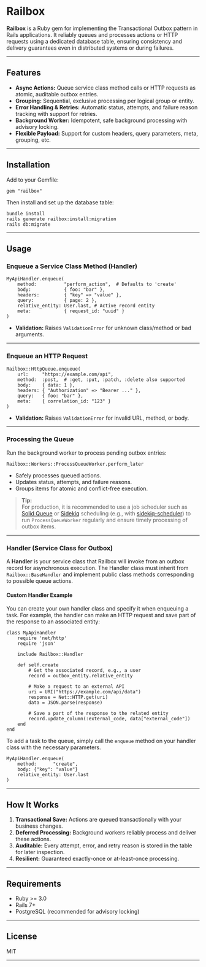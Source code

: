 # Railbox

**Railbox** is a Ruby gem for implementing the Transactional Outbox pattern in Rails applications. It reliably queues and processes actions or HTTP requests using a dedicated database table, ensuring consistency and delivery guarantees even in distributed systems or during failures.

---

## Features

- **Async Actions:** Queue service class method calls or HTTP requests as atomic, auditable outbox entries.
- **Grouping:** Sequential, exclusive processing per logical group or entity.
- **Error Handling & Retries:** Automatic status, attempts, and failure reason tracking with support for retries.
- **Background Worker:** Idempotent, safe background processing with advisory locking.
- **Flexible Payload:** Support for custom headers, query parameters, meta, grouping, etc.

---

## Installation

Add to your Gemfile:
```
gem "railbox"
```
Then install and set up the database table:
```
bundle install
rails generate railbox:install:migration
rails db:migrate
```
---

## Usage

### Enqueue a Service Class Method (Handler)
```
MyApiHandler.enqueue(
    method:          "perform_action",  # Defaults to 'create'
    body:            { foo: "bar" },
    headers:         { "key" => "value" },
    query:           { page: 2 },
    relative_entity: User.last, # Active record entity
    meta:            { request_id: "uuid" }
)
```
- **Validation:** Raises `ValidationError` for unknown class/method or bad arguments.

---

### Enqueue an HTTP Request
```
Railbox::HttpQueue.enqueue(
    url:     "https://example.com/api",
    method:  :post,  # :get, :put, :patch, :delete also supported
    body:    { data: 1 },
    headers: { "Authorization" => "Bearer ..." },
    query:   { foo: "bar" },
    meta:    { correlation_id: "123" }
)
```
- **Validation:** Raises `ValidationError` for invalid URL, method, or body.

---

### Processing the Queue

Run the background worker to process pending outbox entries:
```
Railbox::Workers::ProcessQueueWorker.perform_later
```
- Safely processes queued actions.
- Updates status, attempts, and failure reasons.
- Groups items for atomic and conflict-free execution.

> **Tip:**  
> For production, it is recommended to use a job scheduler such as [Solid Queue](https://github.com/basecamp/solid_queue) or [Sidekiq](https://sidekiq.org/) scheduling (e.g., with [sidekiq-scheduler](https://github.com/sidekiq-scheduler/sidekiq-scheduler)) to run `ProcessQueueWorker` regularly and ensure timely processing of outbox items.


---

### Handler (Service Class for Outbox)

A **Handler** is your service class that Railbox will invoke from an outbox record for asynchronous execution. The Handler class must inherit from `Railbox::BaseHandler` and implement public class methods corresponding to possible queue actions.

#### Custom Handler Example

You can create your own handler class and specify it when enqueuing a task. For example, the handler can make an HTTP request and save part of the response to an associated entity:
```
class MyApiHandler
    require 'net/http'
    require 'json'
    
    include Railbox::Handler

    def self.create
        # Get the associated record, e.g., a user
        record = outbox_entity.relative_entity
    
        # Make a request to an external API
        uri = URI("https://example.com/api/data")
        response = Net::HTTP.get(uri)
        data = JSON.parse(response)
    
        # Save a part of the response to the related entity
        record.update_column(:external_code, data["external_code"])
    end
end
```
To add a task to the queue, simply call the `enqueue` method on your handler class with the necessary parameters.
```
MyApiHandler.enqueue(
    method:      "create",
    body: {"key": "value"}
    relative_entity: User.last
)
```

---

## How It Works

1. **Transactional Save:** Actions are queued transactionally with your business changes.
2. **Deferred Processing:** Background workers reliably process and deliver these actions.
3. **Auditable:** Every attempt, error, and retry reason is stored in the table for later inspection.
4. **Resilient:** Guaranteed exactly-once or at-least-once processing.

---

## Requirements

- Ruby >= 3.0
- Rails 7+
- PostgreSQL (recommended for advisory locking)

---

## License

MIT

---
